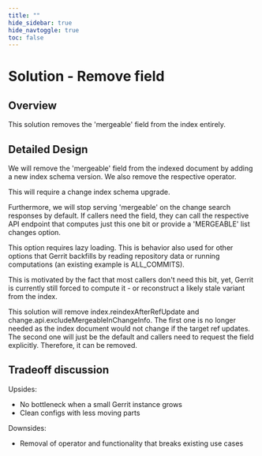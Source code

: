 ```yaml
---
title: ""
hide_sidebar: true
hide_navtoggle: true
toc: false
---
```


# Solution - Remove field

## <a id="overview"> Overview

This solution removes the 'mergeable' field from the index entirely.

## <a id="detailed-design"> Detailed Design

We will remove the 'mergeable' field from the indexed document by adding a new
index schema version. We also remove the respective operator.

This will require a change index schema upgrade.

Furthermore, we will stop serving 'mergeable' on the change search responses by
default. If callers need the field, they can call the respective API endpoint that
computes just this one bit or provide a 'MERGEABLE' list changes option.

This option requires lazy loading. This is behavior also used for other options
that Gerrit backfills by reading repository data or running computations (an
existing example is ALL_COMMITS).

This is motivated by the fact that most callers don't need this bit, yet, Gerrit
is currently still forced to compute it - or reconstruct a likely stale variant
from the index.

This solution will remove index.reindexAfterRefUpdate and
change.api.excludeMergeableInChangeInfo. The first one is no longer needed as
the index document would not change if the target ref updates.
The second one will just be the default and callers need to request the field
explicitly. Therefore, it can be removed.

## <a id="tradeoff"> Tradeoff discussion

Upsides:
- No bottleneck when a small Gerrit instance grows
- Clean configs with less moving parts

Downsides:
- Removal of operator and functionality that breaks existing use cases
